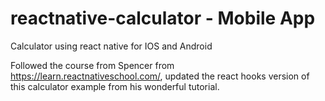 # reactnative-calculator - Mobile App
Calculator using react native for IOS and Android

Followed the course from Spencer from https://learn.reactnativeschool.com/, updated the react hooks version of this calculator example from his wonderful tutorial.
